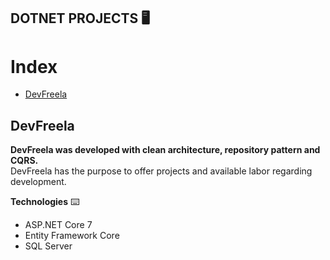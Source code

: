 ## DOTNET PROJECTS 🖥️

# Index

- [DevFreela](#id01)

## DevFreela <a name="id01"></a>

**DevFreela was developed with clean architecture, repository pattern and CQRS.**
<br />DevFreela has the purpose to offer projects and available labor regarding development.

**Technologies** ⌨️
- ASP.NET Core 7
- Entity Framework Core
- SQL Server

